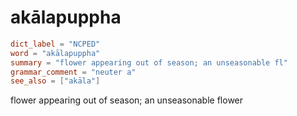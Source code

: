 # akālapuppha

``` toml
dict_label = "NCPED"
word = "akālapuppha"
summary = "flower appearing out of season; an unseasonable fl"
grammar_comment = "neuter a"
see_also = ["akāla"]
```

flower appearing out of season; an unseasonable flower

